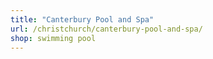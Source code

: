 ```yaml
---
title: "Canterbury Pool and Spa"
url: /christchurch/canterbury-pool-and-spa/
shop: swimming pool
---
```

